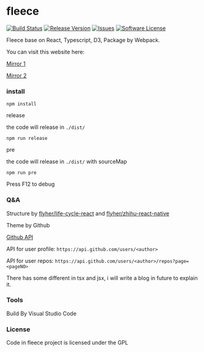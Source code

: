 # fleece

[![Build Status](https://travis-ci.org/flyher/fleece.svg?branch=master)](https://travis-ci.org/flyher/fleece?branch=master)
[![Release Version](https://img.shields.io/github/release/flyher/fleece.svg)](https://github.com/flyher/fleece/releases)
[![Issues](https://img.shields.io/github/issues/flyher/fleece.svg)](https://github.com/flyher/fleece/issues)
[![Software License](https://img.shields.io/github/license/flyher/fleece.svg?branch=master)](https://github.com/flyher/fleece/blob/master/LICENSE)

Fleece base on React, Typescript, D3, Package by Webpack.

You can visit this website here:

[Mirror 1](https://fleece.99diary.com)

[Mirror 2](https://www.99diary.com/fleece)


### install


```shell
npm install
```

release

the code will release in `./dist/`
```
npm run release
```

pre

the code  will release in `./dist/` with sourceMap
```shell
npm run pre
```

Press F12 to debug

### Q&A 

Structure by [flyher/life-cycle-react](https://github.com/flyher/life-cycle-react) and [flyher/zhihu-react-native](https://www.github.com/flyher/zhihu-react-native/)

Theme by Github

[Github API](https://developer.github.com/v3/guides/getting-started/)

API for user profile: `https://api.github.com/users/<author>`

API for user repos:  `https://api.github.com/users/<author>/repos?page=<pageNO>`


There has some different in tsx and jsx, i will write a blog in future to explain it.


### Tools

Build By Visual Studio Code

### License

Code in fleece project is licensed under the GPL
